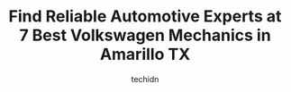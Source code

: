 ---
layout: ampstory
image: https://images.unsplash.com/photo-1594420307681-9abf0349f8e2?ixlib=rb-4.0.3&ixid=MnwxMjA3fDB8MHxwaG90by1wYWdlfHx8fGVufDB8fHx8&auto=format&fit=crop&w=640&h=853&q=80
author: techidn
featured: false
description: Experience the excellence of automotive service by visiting the 7 best Volkswagen Mechanic in Amarillo TX, USA. With their expertise, attention to detail, and commitment to customer satisfac
title: Find Reliable Automotive Experts at 7 Best Volkswagen Mechanics in Amarillo TX
cover:
   title: Find Reliable Automotive Experts at 7 Best Volkswagen Mechanics in Amarillo TX
   subtitle: Rickpate
   background: https://images.unsplash.com/photo-1594420307681-9abf0349f8e2?ixlib=rb-4.0.3&ixid=MnwxMjA3fDB8MHxwaG90by1wYWdlfHx8fGVufDB8fHx8&auto=format&fit=crop&w=640&h=853&q=80

pages: 
 - layout: thirds
   top: <h1>#1 Street Volkswagen of Amarillo Service Center</h1>
   bottom: "<p>Had to stop during a cross country drive, and didnt have the best experience. I had to call my normal dealership for the folks in Amarillo to honor my warranty, because </p>"
   background: https://www.knot35.com/toplist/wp-content/uploads/2023/06/best-volkswagen-mechanic-1-in-amarillo-tx-1685832014.jpeg
   backgroundblur: true
 - layout: thirds
   top: <h1>#2 Top Gun Auto Service & Repair</h1>
   bottom: "<p>3021 SW 26th Ave, Amarillo, TX 79109, United States</p>"
   background: https://www.knot35.com/toplist/wp-content/uploads/2023/06/best-volkswagen-mechanic-2-in-amarillo-tx-1685832014.jpeg
   cta:
      link: https://www.knot35.com/toplist/find-reliable-automotive-experts-at-7-best-volkswagen-mechanics-in-amarillo-tx/
      text: Find Reliable Automotive Experts at 7 Best Volkswagen Mechanics in Amarillo TX
 - layout: thirds
   top: <h1>#3 Panhandle Eurotech Automotive</h1>
   bottom: "<p>5562 Bluebird St, Amarillo, TX 79109, United States</p>"
   background: https://www.knot35.com/toplist/wp-content/uploads/2023/06/best-volkswagen-mechanic-3-in-amarillo-tx-1685832015.jpeg
   cta:
      link: https://www.knot35.com/toplist/find-reliable-automotive-experts-at-7-best-volkswagen-mechanics-in-amarillo-tx/
      text: Find Reliable Automotive Experts at 7 Best Volkswagen Mechanics in Amarillo TX
 - layout: thirds
   top: <h1>#4 APR1 Automotive Performance & Repair</h1>
   bottom: "<p>4470 Canyon Dr, Amarillo, TX 79109, United States</p>"
   background: https://images.unsplash.com/photo-1527066579998-dbbae57f45ce?ixlib=rb-4.0.3&ixid=MnwxMjA3fDB8MHxwaG90by1wYWdlfHx8fGVufDB8fHx8&auto=format&fit=crop&w=640&h=853&q=80
   cta:
      link: https://www.knot35.com/toplist/find-reliable-automotive-experts-at-7-best-volkswagen-mechanics-in-amarillo-tx/
      text: Find Reliable Automotive Experts at 7 Best Volkswagen Mechanics in Amarillo TX
 - layout: thirds
   top: <h1>#5 Bullard Auto Repair</h1>
   bottom: "<p>1601 S Washington St, Amarillo, TX 79102, United States</p>"
   background: https://images.unsplash.com/photo-1534312527009-56c7016453e6?ixlib=rb-4.0.3&ixid=MnwxMjA3fDB8MHxwaG90by1wYWdlfHx8fGVufDB8fHx8&auto=format&fit=crop&w=640&h=853&q=80
   cta:
      link: https://www.knot35.com/toplist/find-reliable-automotive-experts-at-7-best-volkswagen-mechanics-in-amarillo-tx/
      text: Find Reliable Automotive Experts at 7 Best Volkswagen Mechanics in Amarillo TX
 - layout: thirds
   top: <h1>#6 Proven Automotive Performance of Amarillo</h1>
   bottom: "<p>1902 Panhandle Ave #4820, Amarillo, TX 79108, United States</p>"
   background: https://images.unsplash.com/photo-1553949345-eb786bb3f7ba?ixlib=rb-4.0.3&ixid=MnwxMjA3fDB8MHxwaG90by1wYWdlfHx8fGVufDB8fHx8&auto=format&fit=crop&w=640&h=853&q=80
   cta:
      link: https://www.knot35.com/toplist/find-reliable-automotive-experts-at-7-best-volkswagen-mechanics-in-amarillo-tx/
      text: Find Reliable Automotive Experts at 7 Best Volkswagen Mechanics in Amarillo TX
 - layout: thirds
   top: <h1>#7 Brandos Automotive</h1>
   bottom: "<p>4429 E Amarillo Blvd, Amarillo, TX 79107, United States</p>"
   background: https://images.unsplash.com/photo-1564951434112-64d74cc2a2d7?ixlib=rb-4.0.3&ixid=MnwxMjA3fDB8MHxwaG90by1wYWdlfHx8fGVufDB8fHx8&auto=format&fit=crop&w=640&h=853&q=80
   cta:
      link: https://www.knot35.com/toplist/find-reliable-automotive-experts-at-7-best-volkswagen-mechanics-in-amarillo-tx/
      text: Find Reliable Automotive Experts at 7 Best Volkswagen Mechanics in Amarillo TX
 - layout: thirds
   middle: Continue reading...
   background: https://images.unsplash.com/photo-1515405295579-ba7b45403062?ixlib=rb-4.0.3&ixid=MnwxMjA3fDB8MHxwaG90by1wYWdlfHx8fGVufDB8fHx8&auto=format&fit=crop&w=640&h=853&q=80
   cta:
      link: https://www.knot35.com/toplist/find-reliable-automotive-experts-at-7-best-volkswagen-mechanics-in-amarillo-tx/
      text: Find Reliable Automotive Experts at 7 Best Volkswagen Mechanics in Amarillo TX
      
---